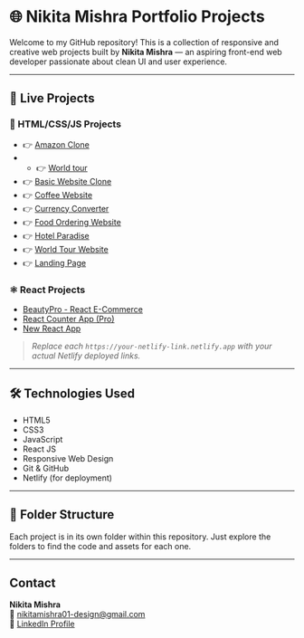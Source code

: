 
# 🌐 Nikita Mishra Portfolio Projects

Welcome to my GitHub repository! This is a collection of responsive and creative web projects built by **Nikita Mishra** — an aspiring front-end web developer passionate about clean UI and user experience.

---

## 🚀 Live Projects

### 🔷 HTML/CSS/JS Projects

- 👉 [Amazon Clone]()
- - 👉 [World tour](https://world1211.netlify.app/)
- 👉 [Basic Website Clone](https://your-netlify-link.netlify.app)
- 👉 [Coffee Website](https://your-netlify-link.netlify.app)
- 👉 [Currency Converter](https://your-netlify-link.netlify.app)
- 👉 [Food Ordering Website](https://your-netlify-link.netlify.app)
- 👉 [Hotel Paradise](https://your-netlify-link.netlify.app)
- 👉 [World Tour Website](https://your-netlify-link.netlify.app)
- 👉 [Landing Page](https://your-netlify-link.netlify.app)

### ⚛️ React Projects

-  [BeautyPro - React E-Commerce](https://your-netlify-link.netlify.app)
-  [React Counter App (Pro)](https://your-netlify-link.netlify.app)
-  [New React App](https://your-netlify-link.netlify.app)

>  _Replace each `https://your-netlify-link.netlify.app` with your actual Netlify deployed links._

---

## 🛠️ Technologies Used

- HTML5  
- CSS3  
- JavaScript  
- React JS  
- Responsive Web Design  
- Git & GitHub  
- Netlify (for deployment)

---

## 📁 Folder Structure

Each project is in its own folder within this repository. Just explore the folders to find the code and assets for each one.

---

##  Contact

 **Nikita Mishra**  
📧 [nikitamishra01-design@gmail.com](mailto:nikitamishra01-design@gmail.com)  
🔗 [LinkedIn Profile](https://www.linkedin.com/in/nikita-mishra-0881b5375)


